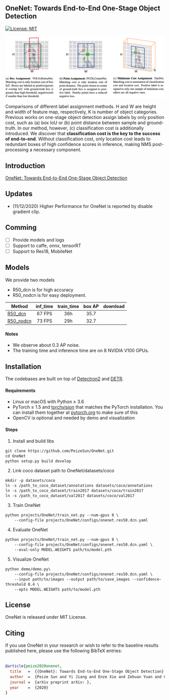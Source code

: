 ## OneNet: Towards End-to-End One-Stage Object Detection

[![License: MIT](https://img.shields.io/badge/License-MIT-yellow.svg)](https://opensource.org/licenses/MIT)

![](onenet.jpeg)

Comparisons of different label assignment methods. H and W are height and width of feature map, respectively,
K is number of object categories. Previous works on one-stage object detection assign labels by only position cost, such
as (a) box IoU or (b) point distance between sample and ground-truth. In our method, however, (c) classification cost is
additionally introduced. We discover that **classification cost is the key to the success of end-to-end**. Without classification
cost, only location cost leads to redundant boxes of high confidence scores in inference, making NMS post-processing a
necessary component.

## Introduction
[OneNet: Towards End-to-End One-Stage Object Detection](http://arxiv.org/abs/2012.05780)

## Updates
- (11/12/2020) Higher Performance for OneNet is reported by disable gradient clip.

## Comming
  - [ ] Provide models and logs
  - [ ] Support to caffe, onnx, tensorRT
  - [ ] Support to Res18, MobileNet
  
## Models
We provide two models 
- R50_dcn is for high accuracy
- R50_nodcn is for easy deployment.

Method | inf_time | train_time | box AP | download
--- |:---:|:---:|:---:|:---:
[R50_dcn](projects/OneNet/configs/onenet.res50.dcn.yaml)     | 67 FPS | 36h  | 35.7 | 
[R50_nodcn](projects/OneNet/configs/onenet.res50.nodcn.yaml) | 73 FPS | 29h  | 32.7 | 


#### Notes
- We observe about 0.3 AP noise.
- The training time and inference time are on 8 NVIDIA V100 GPUs.


## Installation
The codebases are built on top of [Detectron2](https://github.com/facebookresearch/detectron2) and [DETR](https://github.com/facebookresearch/detr).

#### Requirements
- Linux or macOS with Python ≥ 3.6
- PyTorch ≥ 1.5 and [torchvision](https://github.com/pytorch/vision/) that matches the PyTorch installation.
  You can install them together at [pytorch.org](https://pytorch.org) to make sure of this
- OpenCV is optional and needed by demo and visualization

#### Steps
1. Install and build libs
```
git clone https://github.com/PeizeSun/OneNet.git
cd OneNet
python setup.py build develop
```

2. Link coco dataset path to OneNet/datasets/coco
```
mkdir -p datasets/coco
ln -s /path_to_coco_dataset/annotations datasets/coco/annotations
ln -s /path_to_coco_dataset/train2017 datasets/coco/train2017
ln -s /path_to_coco_dataset/val2017 datasets/coco/val2017
```

3. Train OneNet
```
python projects/OneNet/train_net.py --num-gpus 8 \
    --config-file projects/OneNet/configs/onenet.res50.dcn.yaml
```

4. Evaluate OneNet
```
python projects/OneNet/train_net.py --num-gpus 8 \
    --config-file projects/OneNet/configs/onenet.res50.dcn.yaml \
    --eval-only MODEL.WEIGHTS path/to/model.pth
```

5. Visualize OneNet
```    
python demo/demo.py\
    --config-file projects/OneNet/configs/onenet.res50.dcn.yaml \
    --input path/to/images --output path/to/save_images --confidence-threshold 0.4 \
    --opts MODEL.WEIGHTS path/to/model.pth
```

## License

OneNet is released under MIT License.


## Citing

If you use OneNet in your research or wish to refer to the baseline results published here, please use the following BibTeX entries:

```BibTeX

@article{peize2020onenet,
  title   =  {{OneNet}: Towards End-to-End One-Stage Object Detection},
  author  =  {Peize Sun and Yi Jiang and Enze Xie and Zehuan Yuan and Changhu Wang and Ping Luo},
  journal =  {arXiv preprint arXiv: },
  year    =  {2020}
}

```
